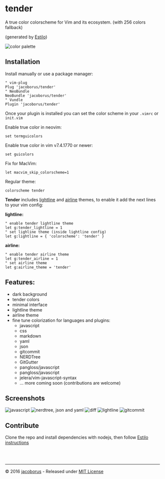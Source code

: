 tender
======

A true color colorscheme for Vim and its ecosystem. (with 256 colors fallback)

(generated by [Estilo](https://github.com/jacoborus/estilo))

![color palette](https://cloud.githubusercontent.com/assets/829859/16198567/a8a915f0-3706-11e6-96ed-941aeb9ccfc1.png)


## Installation

Install manually or use a package manager:

```viml
" vim-plug
Plug 'jacoborus/tender'
" NeoBundle
NeoBundle 'jacoborus/tender'
" Vundle
Plugin 'jacoborus/tender'
```

Once your plugin is installed you can set the color scheme in your `.vimrc` or `init.vim`

Enable true color in neovim:

```viml
set termguicolors
```

Enable true color in vim v7.4.1770 or newer:

```viml
set guicolors
```

Fix for MacVim:

```viml
let macvim_skip_colorscheme=1
```

Regular theme:

```viml
colorscheme tender
```

**Tender** includes [lightline](https://github.com/itchyny/lightline.vim) and [airline](https://github.com/vim-airline/vim-airline) themes, to enable it add the next lines to your vim config:

**lightline:**

```viml
" enable tender lightline theme
let g:tender_lightline = 1
" set lighline theme (inside lightline config)
let g:lightline = { 'colorscheme': 'tender' }
```

**airline:**

```viml
" enable tender airline theme
let g:tender_airline = 1
" set airline theme
let g:airline_theme = 'tender'
```


## Features:

- dark background
- tender colors
- minimal interface
- lightline theme
- airline theme
- fine tune colorization for languages and plugins:
  - javascript
  - css
  - markdown
  - yaml
  - json
  - gitcommit
  - NERDTree
  - GitGutter
  - pangloss/javascript
  - pangloss/javascript
  - jelera/vim-javascript-syntax
  - ... more coming soon (contributions are welcome)

## Screenshots

![javascript](https://cloud.githubusercontent.com/assets/829859/15333458/01b57d62-1c6a-11e6-8b2f-94ee49717922.png)
![nerdtree, json and yaml](https://cloud.githubusercontent.com/assets/829859/15333480/1ae0f442-1c6a-11e6-92a1-53fe5a264501.png)
![diff](https://cloud.githubusercontent.com/assets/829859/15333530/4cce7d9e-1c6a-11e6-8a66-f955c2a99681.png)
![lightline](https://cloud.githubusercontent.com/assets/829859/15333539/57e8d710-1c6a-11e6-9809-ef5768ca4103.png)
![gitcommit](https://cloud.githubusercontent.com/assets/829859/15333549/6372bb00-1c6a-11e6-901c-45dbcfc022c5.png)


## Contribute

Clone the repo and install dependencies with nodejs, then follow [Estilo instructions](https://github.com/jacoborus/estilo/#step-by-step)

<br><br>

---

© 2016 [jacoborus](https://jacoborus.codes) - Released under [MIT License](https://raw.github.com/jacoborus/nanobar/master/LICENSE)
